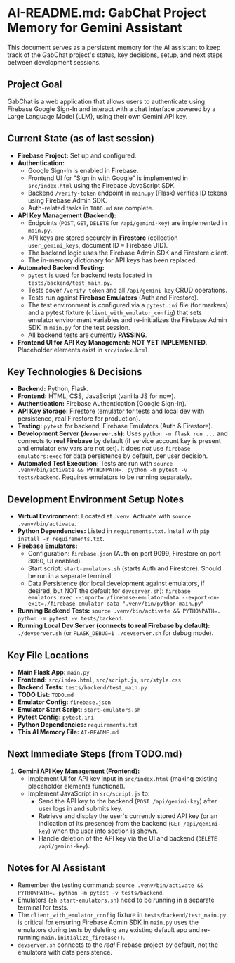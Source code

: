 # AI-README.md: GabChat Project Memory for Gemini Assistant

This document serves as a persistent memory for the AI assistant to keep track of the GabChat project's status, key decisions, setup, and next steps between development sessions.

## Project Goal

GabChat is a web application that allows users to authenticate using Firebase Google Sign-In and interact with a chat interface powered by a Large Language Model (LLM), using their own Gemini API key.

## Current State (as of last session)

*   **Firebase Project:** Set up and configured.
*   **Authentication:**
    *   Google Sign-In is enabled in Firebase.
    *   Frontend UI for "Sign in with Google" is implemented in `src/index.html` using the Firebase JavaScript SDK.
    *   Backend `/verify-token` endpoint in `main.py` (Flask) verifies ID tokens using Firebase Admin SDK.
    *   Auth-related tasks in `TODO.md` are complete.
*   **API Key Management (Backend):**
    *   Endpoints (`POST`, `GET`, `DELETE` for `/api/gemini-key`) are implemented in `main.py`.
    *   API keys are stored securely in **Firestore** (collection `user_gemini_keys`, document ID = Firebase UID).
    *   The backend logic uses the Firebase Admin SDK and Firestore client.
    *   The in-memory dictionary for API keys has been replaced.
*   **Automated Backend Testing:**
    *   `pytest` is used for backend tests located in `tests/backend/test_main.py`.
    *   Tests cover `/verify-token` and all `/api/gemini-key` CRUD operations.
    *   Tests run against **Firebase Emulators** (Auth and Firestore).
    *   The test environment is configured via a `pytest.ini` file (for markers) and a pytest fixture (`client_with_emulator_config`) that sets emulator environment variables and re-initializes the Firebase Admin SDK in `main.py` for the test session.
    *   All backend tests are currently **PASSING**.
*   **Frontend UI for API Key Management:** **NOT YET IMPLEMENTED.** Placeholder elements exist in `src/index.html`.

## Key Technologies & Decisions

*   **Backend:** Python, Flask.
*   **Frontend:** HTML, CSS, JavaScript (vanilla JS for now).
*   **Authentication:** Firebase Authentication (Google Sign-In).
*   **API Key Storage:** Firestore (emulator for tests and local dev with persistence, real Firestore for production).
*   **Testing:** `pytest` for backend, Firebase Emulators (Auth & Firestore).
*   **Development Server (`devserver.sh`):** Uses `python -m flask run ...` and connects to **real Firebase** by default (if service account key is present and emulator env vars are not set). It does *not* use `firebase emulators:exec` for data persistence by default, per user decision.
*   **Automated Test Execution:** Tests are run with `source .venv/bin/activate && PYTHONPATH=. python -m pytest -v tests/backend`. Requires emulators to be running separately.

## Development Environment Setup Notes

*   **Virtual Environment:** Located at `.venv`. Activate with `source .venv/bin/activate`.
*   **Python Dependencies:** Listed in `requirements.txt`. Install with `pip install -r requirements.txt`.
*   **Firebase Emulators:**
    *   Configuration: `firebase.json` (Auth on port 9099, Firestore on port 8080, UI enabled).
    *   Start script: `start-emulators.sh` (starts Auth and Firestore). Should be run in a separate terminal.
    *   Data Persistence (for local development against emulators, if desired, but NOT the default for `devserver.sh`):
        `firebase emulators:exec --import=./firebase-emulator-data --export-on-exit=./firebase-emulator-data ".venv/bin/python main.py"`
*   **Running Backend Tests:** `source .venv/bin/activate && PYTHONPATH=. python -m pytest -v tests/backend`.
*   **Running Local Dev Server (connects to real Firebase by default):** `./devserver.sh` (or `FLASK_DEBUG=1 ./devserver.sh` for debug mode).

## Key File Locations

*   **Main Flask App:** `main.py`
*   **Frontend:** `src/index.html`, `src/script.js`, `src/style.css`
*   **Backend Tests:** `tests/backend/test_main.py`
*   **TODO List:** `TODO.md`
*   **Emulator Config:** `firebase.json`
*   **Emulator Start Script:** `start-emulators.sh`
*   **Pytest Config:** `pytest.ini`
*   **Python Dependencies:** `requirements.txt`
*   **This AI Memory File:** `AI-README.md`

## Next Immediate Steps (from TODO.md)

1.  **Gemini API Key Management (Frontend):**
    *   Implement UI for API key input in `src/index.html` (making existing placeholder elements functional).
    *   Implement JavaScript in `src/script.js` to:
        *   Send the API key to the backend (`POST /api/gemini-key`) after user logs in and submits key.
        *   Retrieve and display the user's currently stored API key (or an indication of its presence) from the backend (`GET /api/gemini-key`) when the user info section is shown.
        *   Handle deletion of the API key via the UI and backend (`DELETE /api/gemini-key`).

## Notes for AI Assistant

*   Remember the testing command: `source .venv/bin/activate && PYTHONPATH=. python -m pytest -v tests/backend`.
*   Emulators (`sh start-emulators.sh`) need to be running in a separate terminal for tests.
*   The `client_with_emulator_config` fixture in `tests/backend/test_main.py` is critical for ensuring Firebase Admin SDK in `main.py` uses the emulators during tests by deleting any existing default app and re-running `main.initialize_firebase()`.
*   `devserver.sh` connects to the *real* Firebase project by default, not the emulators with data persistence.
